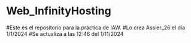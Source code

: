 # Web_InfinityHosting
#Este es el repositorio para la práctica de IAW. 
#Lo crea Assier_26 el día 1/1/2024
#Se actualiza a las 12:46 del 1/11/2024
